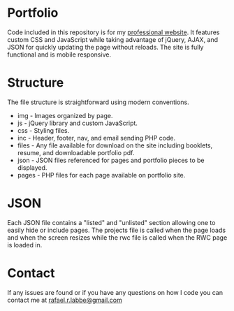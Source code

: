 # Portfolio

Code included in this repository is for my [professional website](http://rafaellabbe.com/).
It features custom CSS and JavaScript while taking advantage of jQuery, AJAX, and JSON for quickly updating the page without reloads. The site is fully functional and is mobile responsive.

# Structure

The file structure is straightforward using modern conventions.
- img - Images organized by page.
- js - jQuery library and custom JavaScript.
- css - Styling files.
- inc - Header, footer, nav, and email sending PHP code.
- files - Any file available for download on the site including booklets, resume, and downloadable portfolio pdf.
- json - JSON files referenced for pages and portfolio pieces to be displayed.
- pages - PHP files for each page available on portfolio site.

# JSON

Each JSON file contains a "listed" and "unlisted" section allowing one to easily hide or include pages.
The projects file is called when the page loads and when the screen resizes while the rwc file is called when the RWC page is loaded in.

# Contact

If any issues are found or if you have any questions on how I code you can contact me at rafael.r.labbe@gmail.com
